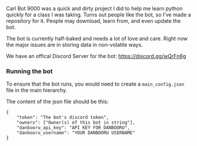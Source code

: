 Carl Bot 9000 was a quick and dirty project I did to help me learn python quickly for a class I was taking.
Turns out people like the bot, so I've made a repository for it. People may download, learn from, and even update the bot.

The bot is currently half-baked and needs a lot of love and care. Right now the major issues are in storing data in non-volatile ways.

We have an offical Discord Server for the bot:
https://discord.gg/wQrFn6g

### Running the bot

To ensure that the bot runs, you would need to create a `main_config.json` file in the main hierarchy.

The content of the json file should be this:

```
{
    "token": "The bot's discord token",
    "owners": ["Owner(s) of this bot in string"],
    "danbooru_api_key": "API KEY FOR DANBOORU",
    "danbooru_username": "YOUR DANBOORU USERNAME"
}
```
